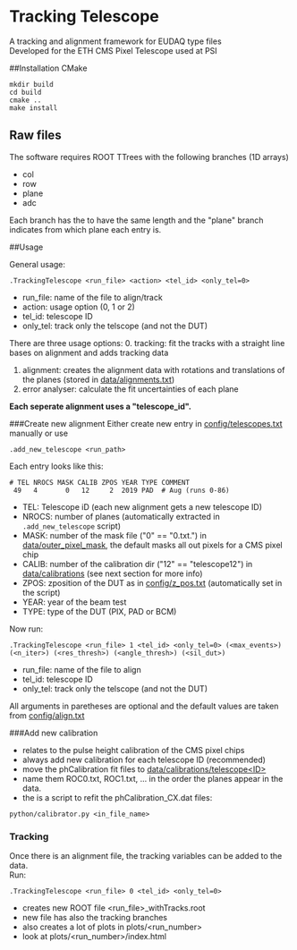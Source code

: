 Tracking Telescope
=======
A tracking and alignment framework for EUDAQ type files  
Developed for the ETH CMS Pixel Telescope used at PSI

##Installation
CMake
```shell
mkdir build
cd build
cmake ..
make install
```

## Raw files
The software requires ROOT TTrees with the following branches (1D arrays)
- col
- row
- plane
- adc

Each branch has the to have the same length and the "plane" branch indicates from which plane each entry is.

##Usage

General usage:

```shell 
.TrackingTelescope <run_file> <action> <tel_id> <only_tel=0>
```
- run_file: name of the file to align/track
- action: usage option (0, 1 or 2)
- tel_id: telescope ID
- only_tel: track only the telscope (and not the DUT)
  
There are three usage options:
0. tracking: fit the tracks with a straight line bases on alignment and adds tracking data
1. alignment: creates the alignment data with rotations and translations of the planes (stored in [data/alignments.txt](data/alignments))
2. error analyser: calculate the fit uncertainties of each plane

**Each seperate alignment uses a "telescope_id".**

###Create new alignment
Either create new entry in [config/telescopes.txt](config/telescopes.txt) manually or use
```shell
.add_new_telescope <run_path>
```
Each entry looks like this:
```shell 
# TEL NROCS MASK CALIB ZPOS YEAR TYPE COMMENT
 49   4       0   12     2  2019 PAD  # Aug (runs 0-86)
```
- TEL: Telescope iD (each new alignment gets a new telescope ID)
- NROCS: number of planes (automatically extracted in ```.add_new_telescope``` script)
- MASK: number of the mask file ("0" == "0.txt.") in [data/outer_pixel_mask](data/outer_pixel_mask), the default masks all out pixels for a CMS pixel chip
- CALIB: number of the calibration dir ("12" == "telescope12") in  [data/calibrations](data/calibrations) (see next section for more info)
- ZPOS: zposition of the DUT as in [config/z_pos.txt](config/z_pos.txt) (automatically set in the script)
- YEAR: year of the beam test
- TYPE: type of the DUT (PIX, PAD or BCM)  
 
Now run:
```shell 
.TrackingTelescope <run_file> 1 <tel_id> <only_tel=0> (<max_events>) (<n_iter>) (<res_thresh>) (<angle_thresh>) (<sil_dut>)
```
- run_file: name of the file to align
- tel_id: telescope ID
- only_tel: track only the telscope (and not the DUT)

All arguments in paretheses are optional and the default values are taken from [config/align.txt](config/align.txt)

###Add new calibration
- relates to the pulse height calibration of the CMS pixel chips 
- always add new calibration for each telescope ID (recommended)
- move the phCalibration fit files to [data/calibrations/telescope\<ID>](data/calibrations)
- name them ROC0.txt, ROC1.txt, ... in the order the planes appear in the data.
- the is a script to refit the phCalibration_CX.dat files:
```shell 
python/calibrator.py <in_file_name>
```

### Tracking
Once there is an alignment file, the tracking variables can be added to the data.  
Run:
```shell 
.TrackingTelescope <run_file> 0 <tel_id> <only_tel=0> 
```
- creates new ROOT file <run_file>_withTracks.root 
- new file has also the tracking branches
- also creates a lot of plots in plots/<run_number>
- look at plots/<run_number>/index.html 